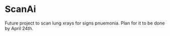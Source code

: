 # ScanAi

Future project to scan lung xrays for signs pnuemonia. Plan for it to be done by April 24th.
